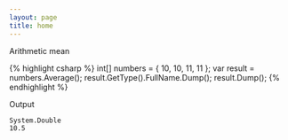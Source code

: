 ```yaml
---
layout: page
title: home
---
```


Arithmetic mean

{% highlight csharp %}
int[] numbers = { 10, 10, 11, 11 };
var result = numbers.Average();
result.GetType().FullName.Dump();
result.Dump();
{% endhighlight %}

Output

```
System.Double
10.5
```
